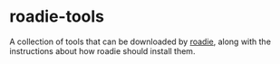 roadie-tools
============

A collection of tools that can be downloaded by [roadie], along with the instructions about how roadie should install them.

[roadie]: https://github.com/duckspot/roadie
